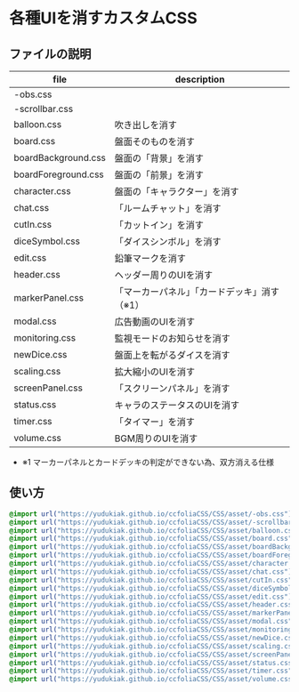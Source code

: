 # 各種UIを消すカスタムCSS

## ファイルの説明

| file                | description                                  |
| ------------------- | -------------------------------------------- |
| -obs.css            |                                              |
| -scrollbar.css      |                                              |
| balloon.css         | 吹き出しを消す                               |
| board.css           | 盤面そのものを消す                           |
| boardBackground.css | 盤面の「背景」を消す                         |
| boardForeground.css | 盤面の「前景」を消す                         |
| character.css       | 盤面の「キャラクター」を消す                 |
| chat.css            | 「ルームチャット」を消す                     |
| cutIn.css           | 「カットイン」を消す                         |
| diceSymbol.css      | 「ダイスシンボル」を消す                     |
| edit.css            | 鉛筆マークを消す                             |
| header.css          | ヘッダー周りのUIを消す                       |
| markerPanel.css     | 「マーカーパネル」「カードデッキ」消す（※1）|
| modal.css           | 広告動画のUIを消す                           |
| monitoring.css      | 監視モードのお知らせを消す                   |
| newDice.css         | 盤面上を転がるダイスを消す                   |
| scaling.css         | 拡大縮小のUIを消す                           |
| screenPanel.css     | 「スクリーンパネル」を消す                   |
| status.css          | キャラのステータスのUIを消す                 |
| timer.css           | 「タイマー」を消す                           |
| volume.css          | BGM周りのUIを消す                            |

- ※1 マーカーパネルとカードデッキの判定ができない為、双方消える仕様

## 使い方

```css
@import url("https://yudukiak.github.io/ccfoliaCSS/CSS/asset/-obs.css");
@import url("https://yudukiak.github.io/ccfoliaCSS/CSS/asset/-scrollbar.css");
@import url("https://yudukiak.github.io/ccfoliaCSS/CSS/asset/balloon.css");
@import url("https://yudukiak.github.io/ccfoliaCSS/CSS/asset/board.css");
@import url("https://yudukiak.github.io/ccfoliaCSS/CSS/asset/boardBackground.css");
@import url("https://yudukiak.github.io/ccfoliaCSS/CSS/asset/boardForeground.css");
@import url("https://yudukiak.github.io/ccfoliaCSS/CSS/asset/character.css");
@import url("https://yudukiak.github.io/ccfoliaCSS/CSS/asset/chat.css");
@import url("https://yudukiak.github.io/ccfoliaCSS/CSS/asset/cutIn.css");
@import url("https://yudukiak.github.io/ccfoliaCSS/CSS/asset/diceSymbol.css");
@import url("https://yudukiak.github.io/ccfoliaCSS/CSS/asset/edit.css");
@import url("https://yudukiak.github.io/ccfoliaCSS/CSS/asset/header.css");
@import url("https://yudukiak.github.io/ccfoliaCSS/CSS/asset/markerPanel.css");
@import url("https://yudukiak.github.io/ccfoliaCSS/CSS/asset/modal.css");
@import url("https://yudukiak.github.io/ccfoliaCSS/CSS/asset/monitoring.css");
@import url("https://yudukiak.github.io/ccfoliaCSS/CSS/asset/newDice.css");
@import url("https://yudukiak.github.io/ccfoliaCSS/CSS/asset/scaling.css");
@import url("https://yudukiak.github.io/ccfoliaCSS/CSS/asset/screenPanel.css");
@import url("https://yudukiak.github.io/ccfoliaCSS/CSS/asset/status.css");
@import url("https://yudukiak.github.io/ccfoliaCSS/CSS/asset/timer.css");
@import url("https://yudukiak.github.io/ccfoliaCSS/CSS/asset/volume.css");
```